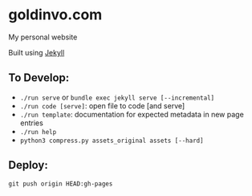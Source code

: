 # goldinvo.com
My personal website 

Built using [Jekyll](https://jekyllrb.com/docs/)

## To Develop:
- `./run serve` or `bundle exec jekyll serve [--incremental]`
- `./run code [serve]`: open file to code [and serve]
- `./run template`: documentation for expected metadata in new page entries
- `./run help`
- `python3 compress.py assets_original assets [--hard]`

## Deploy:
`git push origin HEAD:gh-pages`






